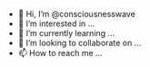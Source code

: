 - 👋 Hi, I’m @consciousnesswave
- 👀 I’m interested in ...
- 🌱 I’m currently learning ...
- 💞️ I’m looking to collaborate on ...
- 📫 How to reach me ...

<!---
consciousnesswave/consciousnesswave is a ✨ special ✨ repository because its `README.md` (this file) appears on your GitHub profile.
You can click the Preview link to take a look at your changes.
--->

